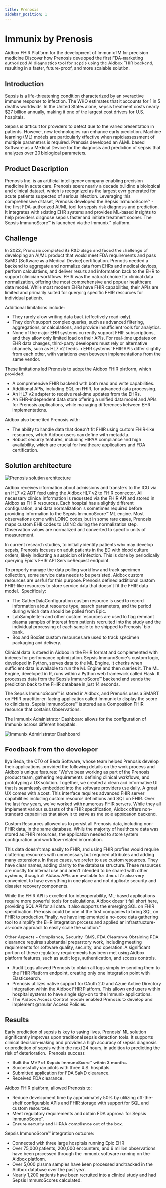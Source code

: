 ```yaml
---
title: Prenosis
sidebar_position: 1
---
```


# Immunix by Prenosis

Aidbox FHIR Platform for the development of ImmunixTM for precision medicine
Discover how Prenosis developed the first FDA-marketing authorized AI diagnostics tool for sepsis using the Aidbox FHIR backend, resulting in a faster, future-proof, and more scalable solution.

## Introduction

Sepsis is a life-threatening condition characterized by an overactive immune response to infection. The WHO estimates that it accounts for 1 in 5 deaths worldwide. In the United States alone, sepsis treatment costs nearly $27 billion annually, making it one of the largest cost drivers for U.S. hospitals.

Sepsis is difficult for providers to detect due to the varied presentation in patients. However, new technologies can enhance early prediction. Machine learning (ML) models are particularly effective when rapid assessment of multiple parameters is required. Prenosis developed an AI/ML based Software as a Medical Device for the diagnosis and prediction of sepsis that analyzes over 20 biological parameters.

## Product Description

Prenosis Inc. is an artificial intelligence company enabling precision medicine in acute care. Prenosis spent nearly a decade building a biological and clinical dataset, which is recognized as the largest ever generated for acute patients suspected of serious infection. Leveraging this comprehensive dataset, Prenosis developed the Sepsis ImmunoScore™ - the first FDA-authorized AI/ML tool for sepsis risk diagnosis and prediction. It integrates with existing EHR systems and provides ML-based insights to help providers diagnose sepsis faster and initiate treatment sooner. The Sepsis ImmunoScore™ is launched via the Immunix™ platform.

## Challenge

In 2022, Prenosis completed its R&D stage and faced the challenge of developing an AI/ML product that would meet FDA requirements and pass SaMD (Software as a Medical Device) certification.
Prenosis needed a backend to aggregate and normalize data from EHRs and medical devices, perform calculations, and deliver results and information back to the EHR to support clinician workflows. FHIR was the natural choice for clinical data normalization, offering the most comprehensive and popular healthcare data model. While most modern EHRs have FHIR capabilities, their APIs are limited and primarily suited for querying specific FHIR resources for individual patients.

Additional limitations include:
* They rarely allow writing data back (effectively read-only).
* They don't support complex queries, such as advanced filtering, aggregations, or calculations, and provide insufficient tools for analytics.
* None of the major EHR systems currently support FHIR subscriptions, and they allow only limited load on their APIs. For real-time updates on EHR data changes, third-party developers must rely on alternative channels, such as HL7 v2 feeds.
• EHR systems' FHIR APIs differ slightly from each other, with variations even between implementations from the same vendor.

These limitations led Prenosis to adopt the Aidbox FHIR platform, which provided:
* A comprehensive FHIR backend with both read and write capabilities.
* Additional APIs, including SQL on FHIR, for advanced data processing.
* An HL7 v2 adapter to receive real-time updates from the EHRs.
* An EHR-independent data store offering a unified data model and APIs for Prenosis applications, while managing differences between EHR implementations.

Aidbox also benefited Prenosis with:
* The ability to handle data that doesn't fit FHIR using custom FHIR-like resources, which Aidbox users can define with metadata.
* Robust security features, including HIPAA compliance and high availability, which are crucial for healthcare applications and FDA certification.

## Solution architecture

![Prenosis solution architecture](prenosis/arch.png)

Aidbox receives information about admissions and transfers to the ICU via an HL7 v2 ADT feed using the Aidbox HL7 v2 to FHIR connector. All necessary clinical information is requested via the FHIR API and stored in Aidbox as FHIR resources. Each hospital has a slightly different configuration, and data normalization is sometimes required before providing information to the Sepsis ImmunoScore™ ML engine. Most observations come with LOINC codes, but in some rare cases, Prenosis maps custom EHR codes to LOINC during the normalization step. Observation values are normalized and converted to specific units of measurement.

In current research studies, to initially identify patients who may develop sepsis, Prenosis focuses on adult patients in the ED with blood culture orders, likely indicating a suspicion of infection. This is done by periodically querying Epic's FHIR API ServiceRequest endpoint.

To properly manage the data polling workflow and track specimen collection, some service data needs to be persisted. Aidbox custom resources are useful for this purpose. Prenosis defined additional custom FHIR-like resources to store service data that doesn't fit the FHIR data model.
‍
Specifically:
* The GatherDataConfiguration custom resource is used to record information about resource type, search parameters, and the period during which data should be polled from Epic.
* LabSampleItem and other custom resources are used to flag remnant plasma samples of interest from patients recruited into the study and the individual processing of each sample to be shipped to Prenosis’ bio-bank.
* Box and BoxSet custom resources are used to track specimen packaging  and delivery.

Clinical data is stored in Aidbox in the FHIR format and complemented with indexes for performance optimization. Sepsis ImmunoScore's custom logic, developed in Python, serves data to the ML Engine. It checks when sufficient data is available to run the ML Engine and then queries it. The ML Engine, developed in R, runs within a Python web framework called Flask. It processes data from the Sepsis ImmunoScore™ backend and sends the prediction back to the FHIR database in just 14 seconds.

The Sepsis ImmunoScore™ is stored in Aidbox, and Prenosis uses a SMART on FHIR practitioner-facing application called Immunix to display the score to clinicians. Sepsis ImmunoScore™ is stored as a Composition FHIR resource that contains Observations.

The Immunix Administrator Dashboard allows for the configuration of Immunix across different hospitals.

![Immunix Administrator Dashboard](prenosis/ui.png)

## Feedback from the developer

Ilya Beda, the CTO of Beda Software, whose team helped Prenosis develop their applications, provided the following details on the work process and Aidbox's unique features:
"We’ve been working as part of the Prenosis product team, gathering requirements, defining clinical workflows, and prototyping a UX solution. Together, we created a clean and informative UI that is seamlessly embedded into the software providers use daily. A great UX comes with a cost. This interface requires advanced FHIR server capabilities including custom resource definitions and SQL on FHIR. Over the last few years, we've worked with numerous FHIR servers. While they all implement various subsets of the FHIR specification, Aidbox offers non-standard capabilities that allow it to serve as the sole application backend.

Custom Resources allowed us to persist all Prenosis data, including non-FHIR data, in the same database. While the majority of healthcare data was stored as FHIR resources, the application needed to store system configuration and workflow-related information.

This data doesn't map easily to FHIR, and using FHIR profiles would require cluttering resources with unnecessary but required attributes and adding many extensions. In these cases, we prefer to use custom resources. They have clear names, adding clarity to the database structure. These resources are mostly for internal use and aren't intended to be shared with other systems, though all Aidbox APIs are available for them. It's also very convenient to have everything in one place and not duplicate security and disaster recovery components.

While the FHIR API is excellent for interoperability, ML-based applications require more powerful tools for calculations. Aidbox doesn't fall short here, providing SQL API for all data. It also supports the emerging SQL on FHIR specification. Prenosis could be one of the first companies to bring SQL on FHIR to production.Finally, we have implemented a no-code data gathering tool to simplify the EHR integration process and applied an infrastructure-as-code approach to easily scale the solution."

Other Aspects - Compliance, Security, QMS, FDA Clearance
Obtaining FDA clearance requires substantial preparatory work, including meeting requirements for software quality, security, and operation. A significant portion of these regulatory requirements has been met using Aidbox platform features, such as audit logs, authentication, and access controls.
* Audit Logs allowed Prenosis to obtain all logs simply by sending them to the FHIR Platform endpoint, creating only one integration point with Elasticsearch.
* Prenosis utilizes native support for OAuth 2.0 and Azure Active Directory integration within the Aidbox FHIR Platform.  This allows end users within hospital systems to have single sign-on to the Immunix applications. 
* The Aidbox Access Control module enabled Prenosis to develop and implement granular Access Policies.

## Results

Early prediction of sepsis is key to saving lives. Prenosis' ML solution significantly improves upon traditional sepsis detection tools. It supports clinical decision-making and provides a high accuracy of sepsis diagnosis or prediction of sepsis within the next 24 hours, in addition to predicting the risk of deterioration.
‍
Prenosis success:
* Built the MVP of Sepsis ImmunoScore™ within 3 months.
* Successfully ran pilots with three U.S. hospitals.
* Submitted application for FDA SaMD clearance.
* Received FDA clearance.

Aidbox FHIR platform, allowed Prenosis to:
* Reduce development time by approximately 50% by utilizing off-the-shelf configurable APIs and FHIR storage with support for SQL and custom resources.
* Meet regulatory requirements and obtain FDA approval for Sepsis ImmunoScore™.
* Ensure security and HIPAA compliance out of the box.

Sepsis ImmunoScore™ integration outcome:
* Connected with three large hospitals running Epic EHR
* Over 75,000 patients, 200,000 encounters, and 6 million observations have been processed through the Immunix software running on the Aidbox platform.
* Over 5,000 plasma samples have been processed and tracked in the Aidbox database over the past year.
* Nearly 1,200 patients have been recruited into a clinical study and had Sepsis ImmunoScores calculated.